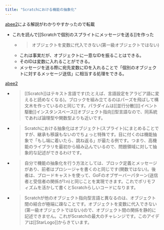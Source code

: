 ```yaml
---
title: "Scratchにおける機能の抽象化"
---
```


[abee2](https://twitter.com/abee2/status/1275263397341196291)による解説がわかりやすかったので転載
- これを読んで[[Scratchで個別のスプライトにメッセージを送る]]を作った
    - > オブジェクトを変数に代入できない(第一級オブジェクトではない)
    - これは事実だが、オブジェクトに一意なIDを振ることはできる。
    - そのIDは変数に入れることができる。
    - メッセージを送る際に宛先変数にIDを入れることで「個別のオブジェクトに対するメッセージ送信」に相当する処理をできる。

[abee2](https://twitter.com/abee2/status/1275263397341196291)
- >  [[Scratch]]はテキスト言語です(たとえば、言語設定をアラビア語に変えると読めなくなる)。ブロックを組み立てるのはパーズを飛ばして構文木を作っているのと同じです。パラダイムは[[並行分散]][[イベント駆動]]インスタンスベース[[オブジェクト指向]]型言語なので、同系統であれば論理型や関数型よりも近いです。
- >   Scratchにおける抽象化はオブジェクト(スプライト)にまとめることですが、継承も移譲もないのでちょっと特殊です。目に付くのは機能抽象で「もし端に着いたら、跳ね返る」が最たる例です。つまり、高機能のライブラリを最初から組み込んでいるので、問題領域に対して抽象的な記述ができるわけです。
- >   自分で機能の抽象化を行う方法としては、ブロック定義とメッセージがあり、前者はプロシージャを書くのと同じです(関数ではない)。後者は、ブロードキャストを使って、GoFのオブザーバーパターン(送信者と受信者の関係が1:n)と同じことを実現できます。これでポリモフィズムを活かして書くとScratchらしいコードになります。
- >   Scratchが他のオブジェクト指向型言語と異なるのは、オブジェクト間の結合が極端に疎なことです。オブジェクトを変数に代入できない(第一級オブジェクトではない)ので、オブジェクト間の関係を静的に記述できません。これがScratchの最大のチャレンジです。このアイデアは[[StarLogo]]からきています。
